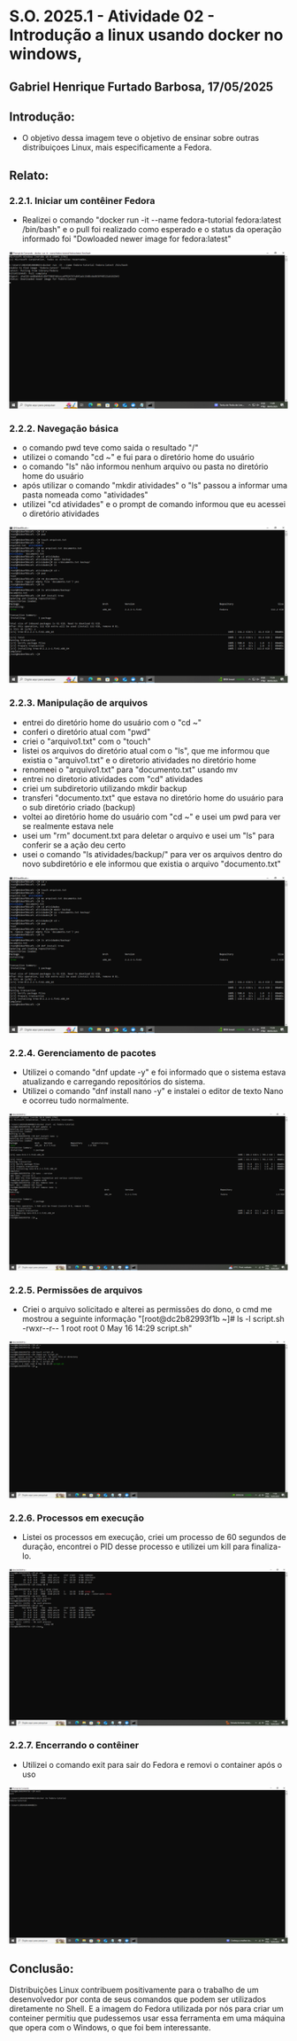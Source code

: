 # S.O. 2025.1 - Atividade 02 - Introdução a linux usando docker no windows,
## Gabriel Henrique Furtado Barbosa, 17/05/2025

## Introdução:

+ O objetivo dessa imagem teve o objetivo de ensinar sobre outras distribuiçoes Linux, mais especificamente a Fedora.

## Relato: 

### 2.2.1. Iniciar um contêiner Fedora

+ Realizei o comando "docker run -it --name fedora-tutorial fedora:latest /bin/bash" e o pull foi realizado como esperado e o status da operação informado foi "Dowloaded newer image for fedora:latest"

![alt text](imagens/2.2.1.png)

### 2.2.2. Navegação básica

+ o comando pwd teve como saida o resultado "/"
+ utilizei o comando "cd ~" e fui para o diretório home do usuário
+ o comando "ls" não informou nenhum arquivo ou pasta no diretório home do usuário
+ após utilizar o comando "mkdir atividades" o "ls" passou a informar uma pasta nomeada como "atividades"
+ utilizei "cd atividades" e o prompt de comando informou que eu acessei o diretório atividades

![alt text](<imagens/2.2.2 e 2.2.3.png>)

### 2.2.3. Manipulação de arquivos

+ entrei do diretório home do usuário com o "cd ~"
+ conferi o diretório atual com "pwd"
+ criei o "arquivo1.txt" com o "touch"
+ listei os arquivos do diretório atual com o "ls", que me informou que existia o "arquivo1.txt" e o diretorio atividades no diretório home
+ renomeei o "arquivo1.txt" para "documento.txt" usando mv
+ entrei no diretorio atividades com "cd" atividades
+ criei um subdiretorio utilizando mkdir backup
+ transferi "documento.txt" que estava no diretório home do usuário para o sub diretório criado (backup)
+ voltei ao diretório home do usuário com "cd ~" e usei um pwd para ver se realmente estava nele
+ usei um "rm" document.txt para deletar o arquivo e usei um "ls" para conferir se a ação deu certo
+ usei o comando "ls atividades/backup/" para ver os arquivos dentro do novo subdiretório e ele informou que existia o arquivo "documento.txt"

![alt text](<imagens/2.2.2 e 2.2.3.png>)

### 2.2.4. Gerenciamento de pacotes

+ Utilizei o comando "dnf update -y" e foi informado que o sistema estava atualizando e carregando repositórios do sistema.
+ Utilizei o comando "dnf install nano -y" e instalei o editor de texto Nano e ocorreu tudo normalmente.

![alt text](imagens/2.2.4.png)

### 2.2.5. Permissões de arquivos

+ Criei o arquivo solicitado e alterei as permissões do dono, o cmd me mostrou a seguinte informação "[root@dc2b82993f1b ~]# ls -l script.sh
-rwxr--r-- 1 root root 0 May 16 14:29 script.sh"

![alt text](imagens/2.2.5.png)

### 2.2.6. Processos em execução

+ Listei os processos em execução, criei um processo de 60 segundos de duração, encontrei o PID desse processo e utilizei um kill para finaliza-lo.

![alt text](imagens/2.2.6.png)

### 2.2.7. Encerrando o contêiner

+ Utilizei o comando exit para sair do Fedora e removi o container após o uso

![alt text](imagens/2.2.7.png)

## Conclusão:

 Distribuições Linux contribuem positivamente para o trabalho de um desenvolvedor por conta de seus comandos que podem ser utilizados diretamente no Shell. E a imagem do Fedora utilizada por nós para criar um conteiner permitiu que pudessemos usar essa ferramenta em uma máquina que opera com o Windows, o que foi bem interessante. 
